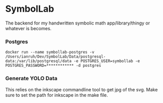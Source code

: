 # SymbolLab

The backend for my handwritten symbolic math app/library/thingy or whatever is becomes.

### Postgres

`docker run --name symbollab-postgres -v /Users/ianruh/Dev/SymbolLab/Data/postgresql-data:/var/lib/postgresql/data -e POSTGRES_USER=symbollab -e POSTGRES_PASSWORD=************ -d postgres`

### Generate YOLO Data

This relies on the inkscape commandline tool to get jpg of the svg. Make sure to set the path
for inkscape in the make file.
